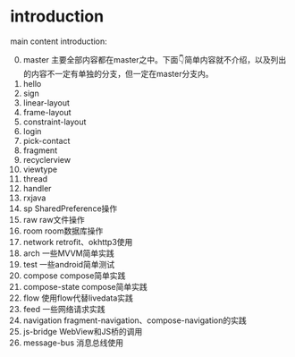 # introduction

main content introduction:

0. master 主要全部内容都在master之中。下面👇简单内容就不介绍，以及列出的内容不一定有单独的分支，但一定在master分支内。
1. hello
2. sign
3. linear-layout
4. frame-layout
5. constraint-layout
6. login
7. pick-contact
8. fragment
9. recyclerview
10. viewtype
11. thread
12. handler
13. rxjava
14. sp SharedPreference操作
15. raw raw文件操作
16. room room数据库操作
17. network retrofit、okhttp3使用
18. arch 一些MVVM简单实践
19. test 一些android简单测试
20. compose compose简单实践
21. compose-state compose简单实践
22. flow 使用flow代替livedata实践
23. feed 一些网络请求实践
24. navigation fragment-navigation、compose-navigation的实践
25. js-bridge WebView和JS桥的调用
26. message-bus 消息总线使用